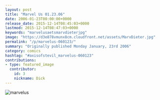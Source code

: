 ```yaml
---
layout: post
title: "Marvel Us 01.23.06"
date: 2006-01-23T00:00:00+0000
release_date: 2015-12-14T08:45:03+0000
lastmod: 2015-12-14T08:47:03+0000
keywords: "marvelusaetsmarvdieterjpg"
image: "https://d3e878vmunx8cm.cloudfront.net/assets/MarvDieter.jpg"
permalink: "/p/marvelus-060123/"
summary: "Originally published Monday January, 23rd 2006"
category: comics
hashtag: "#axisofstevil_marvelus-060123"
contributions:
- type: featured_image
  contributor:
    id: 3
    nickname: Dick
---
```


![marvelus](https://d3e878vmunx8cm.cloudfront.net/assets/MarvDieter.jpg)
